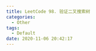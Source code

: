 ```yaml
---
title: LeetCode 98. 验证二叉搜索树
categories:
  - Other
tags:
  - Default
date: 2020-11-06 20:42:17
---
```

<!--description--->


<!--more-->
